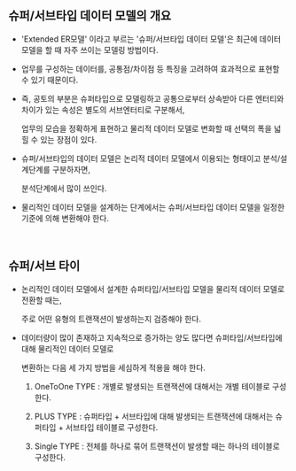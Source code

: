 ## 슈퍼/서브타입 데이터 모델의 개요

- 'Extended ER모델' 이라고 부르는 '슈퍼/서브타입 데이터 모델'은 최근에 데이터 모델을 할 때 자주 쓰이는 모델링 방법이다.

- 업무를 구성하는 데이터를, 공통점/차이점 등 특징을 고려하여 효과적으로 표현할 수 있기 때문이다.

- 즉, 공토의 부분은 슈퍼타입으로 모델링하고 공통으로부터 상속받아 다른 엔터티와 차이가 있는 속성은 별도의 서브엔터티로 구분해서,

    업무의 모습을 정확하게 표현하고 물리적 데이터 모델로 변화할 때 선택의 폭을 넓힐 수 있는 장점이 있다.

- 슈퍼/서브타입의 데이터 모델은 논리적 데이터 모델에서 이용되는 형태이고 분석/설계단계를 구분하자면,

    분석단계에서 많이 쓰인다.

- 물리적인 데이터 모델을 설계하는 단계에서는 슈퍼/서브타입 데이터 모델을 일정한 기준에 의해 변환해야 한다.

<br >

## 슈퍼/서브 타이

- 논리적인 데이터 모델에서 설계한 슈퍼타입/서브타입 모델을 물리적 데이터 모델로 전환할 때는, 

    주로 어떤 유형의 트랜잭션이 발생하는지 검증해야 한다.

- 데이터량이 많이 존재하고 지속적으로 증가하는 양도 많다면 슈퍼타입/서브타입에 대해 물리적인 데이터 모델로

    변환하는 다음 세 가지 방법을 세심하게 적용을 해야 한다.

    1) OneToOne TYPE : 개별로 발생되는 트랜잭션에 대해서는 개별 테이블로 구성한다.

    2) PLUS TYPE : 슈퍼타입 + 서브타입에 대해 발생되는 트랜잭션에 대해서는 슈퍼타입 + 서브타입 테이블로 구성한다.

    3) Single TYPE : 전체를 하나로 묶어 트랜잭션이 발생할 때는 하나의 테이블로 구성한다.
    